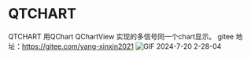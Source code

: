 # QTCHART
QTCHART
用QChart QChartView 实现的多信号同一个chart显示。
gitee 地址：https://gitee.com/yang-xinxin2021
![GIF 2024-7-20 2-28-04](https://github.com/user-attachments/assets/cde9c424-3988-4b10-abb3-96b81f40c2d4)
